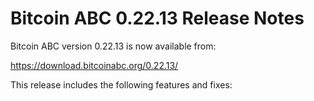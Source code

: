 # Bitcoin ABC 0.22.13 Release Notes

Bitcoin ABC version 0.22.13 is now available from:

  <https://download.bitcoinabc.org/0.22.13/>

This release includes the following features and fixes:

